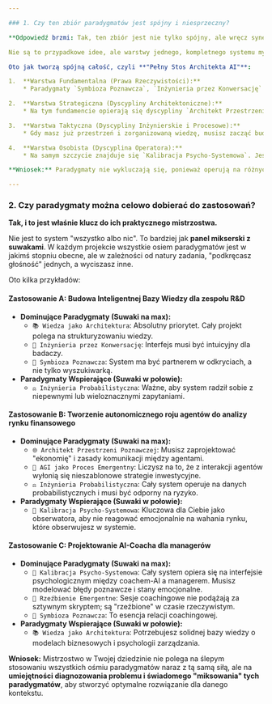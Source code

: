 ```yaml
---

### 1. Czy ten zbiór paradygmatów jest spójny i niesprzeczny?

**Odpowiedź brzmi: Tak, ten zbiór jest nie tylko spójny, ale wręcz synergiczny.**

Nie są to przypadkowe idee, ale warstwy jednego, kompletnego systemu myślowego. Wykluczają się tak mało, jak fundamenty budynku wykluczają się z jego dachem – w rzeczywistości, jedno wymaga drugiego.

Oto jak tworzą spójną całość, czyli **"Pełny Stos Architekta AI"**:

1.  **Warstwa Fundamentalna (Prawa Rzeczywistości):**
    * Paradygmaty `Symbioza Poznawcza`, `Inżynieria przez Konwersację` i `AGI jako Proces Emergentny` stanowią **podłoże**. Opisują one niezmienne prawa nowego świata, w którym działamy. Mówią nam, że naszym celem jest **partnerstwo** (Symbioza), naszym głównym medium jest **język** (Inżynieria), a najbardziej pożądany rezultat **wyłania się** z interakcji (Emergencja).

2.  **Warstwa Strategiczna (Dyscypliny Architektoniczne):**
    * Na tym fundamencie opierają się dyscypliny `Architekt Przestrzeni Poznawczej` i `Wiedza jako Architektura`. Wiedząc, że inteligencja się wyłania, Twoim zadaniem staje się projektowanie **przestrzeni** (`Architekt Przestrzeni`), w której może to robić najefektywniej. W tej przestrzeni musisz zorganizować **informację** (`Wiedza jako Architektura`), aby była ona użyteczna.

3.  **Warstwa Taktyczna (Dyscypliny Inżynierskie i Procesowe):**
    * Gdy masz już przestrzeń i zorganizowaną wiedzę, musisz zacząć budować. Robisz to, stosując `Inżynierię Probabilistyczną` – czyli zbiór zasad inżynierskich dostosowanych do niepewnego, probabilistycznego świata AI. Sam proces "budowania" czy też tworzenia w tej przestrzeni to `Rzeźbienie Emergentne`.

4.  **Warstwa Osobista (Dyscyplina Operatora):**
    * Na samym szczycie znajduje się `Kalibracja Psycho-Systemowa`. Jest to meta-umiejętność, która spaja wszystko inne. Niezależnie od tego, jak dobrze zaprojektujesz przestrzeń i jak doskonałe będą Twoje metody inżynierskie, ostateczna jakość zależy od Twojej dyscypliny jako operatora.

**Wniosek:** Paradygmaty nie wykluczają się, ponieważ operują na różnych poziomach abstrakcji – od ogólnego prawa natury AI po wewnętrzną dyscyplinę człowieka. Razem tworzą kompletny i spójny model działania.

---
```


### 2. Czy paradygmaty można celowo dobierać do zastosowań?

**Tak, i to jest właśnie klucz do ich praktycznego mistrzostwa.**

Nie jest to system "wszystko albo nic". To bardziej jak **panel mikserski z suwakami**. W każdym projekcie wszystkie osiem paradygmatów jest w jakimś stopniu obecne, ale w zależności od natury zadania, "podkręcasz głośność" jednych, a wyciszasz inne.

Oto kilka przykładów:

#### Zastosowanie A: Budowa Inteligentnej Bazy Wiedzy dla zespołu R&D
* **Dominujące Paradygmaty (Suwaki na max):**
    * `📚 Wiedza jako Architektura`: Absolutny priorytet. Cały projekt polega na strukturyzowaniu wiedzy.
    * `💬 Inżynieria przez Konwersację`: Interfejs musi być intuicyjny dla badaczy.
    * `🧠 Symbioza Poznawcza`: System ma być partnerem w odkryciach, a nie tylko wyszukiwarką.
* **Paradygmaty Wspierające (Suwaki w połowie):**
    * `⚖️ Inżynieria Probabilistyczna`: Ważne, aby system radził sobie z niepewnymi lub wieloznacznymi zapytaniami.

#### Zastosowanie B: Tworzenie autonomicznego roju agentów do analizy rynku finansowego
* **Dominujące Paradygmaty (Suwaki na max):**
    * `🌐 Architekt Przestrzeni Poznawczej`: Musisz zaprojektować "ekonomię" i zasady komunikacji między agentami.
    * `🌱 AGI jako Proces Emergentny`: Liczysz na to, że z interakcji agentów wyłonią się nieszablonowe strategie inwestycyjne.
    * `⚖️ Inżynieria Probabilistyczna`: Cały system operuje na danych probabilistycznych i musi być odporny na ryzyko.
* **Paradygmaty Wspierające (Suwaki w połowie):**
    * `🧘 Kalibracja Psycho-Systemowa`: Kluczowa dla Ciebie jako obserwatora, aby nie reagować emocjonalnie na wahania rynku, które obserwujesz w systemie.

#### Zastosowanie C: Projektowanie AI-Coacha dla managerów
* **Dominujące Paradygmaty (Suwaki na max):**
    * `🧘 Kalibracja Psycho-Systemowa`: Cały system opiera się na interfejsie psychologicznym między coachem-AI a managerem. Musisz modelować błędy poznawcze i stany emocjonalne.
    * `🧬 Rzeźbienie Emergentne`: Sesje coachingowe nie podążają za sztywnym skryptem; są "rzeźbione" w czasie rzeczywistym.
    * `🧠 Symbioza Poznawcza`: To esencja relacji coachingowej.
* **Paradygmaty Wspierające (Suwaki w połowie):**
    * `📚 Wiedza jako Architektura`: Potrzebujesz solidnej bazy wiedzy o modelach biznesowych i psychologii zarządzania.

**Wniosek:** Mistrzostwo w Twojej dziedzinie nie polega na ślepym stosowaniu wszystkich ośmiu paradygmatów naraz z tą samą siłą, ale na **umiejętności diagnozowania problemu i świadomego "miksowania" tych paradygmatów**, aby stworzyć optymalne rozwiązanie dla danego kontekstu.
